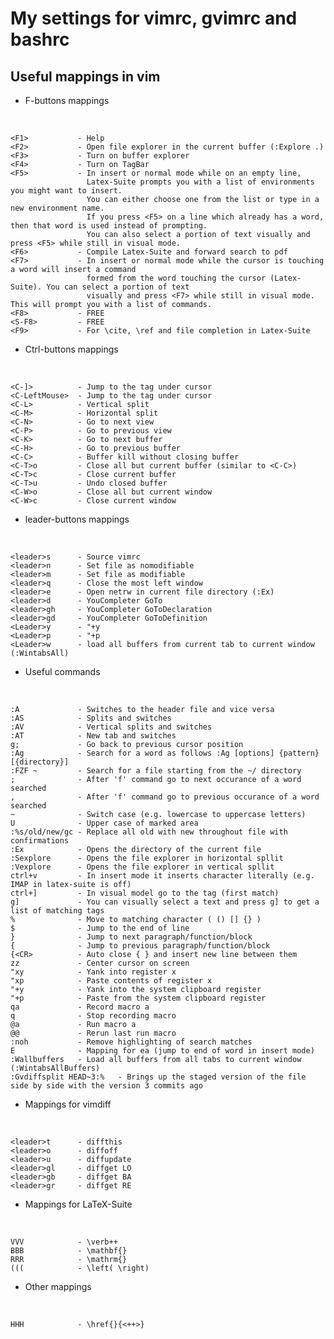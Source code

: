 My settings for vimrc, gvimrc and bashrc
========================================


Useful mappings in vim
------------

- F-buttons mappings

&nbsp;

	<F1>           - Help
    <F2>           - Open file explorer in the current buffer (:Explore .)
    <F3>           - Turn on buffer explorer
    <F4>           - Turn on TagBar
    <F5>           - In insert or normal mode while on an empty line, 
	                 Latex-Suite prompts you with a list of environments you might want to insert. 
					 You can either choose one from the list or type in a new environment name. 
					 If you press <F5> on a line which already has a word, then that word is used instead of prompting.
					 You can also select a portion of text visually and press <F5> while still in visual mode.
    <F6>           - Compile Latex-Suite and forward search to pdf
    <F7>           - In insert or normal mode while the cursor is touching a word will insert a command 
	                 formed from the word touching the cursor (Latex-Suite). You can select a portion of text 
					 visually and press <F7> while still in visual mode. This will prompt you with a list of commands.
    <F8>           - FREE
	<S-F8>         - FREE
    <F9>           - For \cite, \ref and file completion in Latex-Suite

- Ctrl-buttons mappings

&nbsp;

    <C-]>          - Jump to the tag under cursor
    <C-LeftMouse>  - Jump to the tag under cursor
    <C-L>          - Vertical split
    <C-M>          - Horizontal split
    <C-N>          - Go to next view
    <C-P>          - Go to previous view
    <C-K>          - Go to next buffer
    <C-H>          - Go to previous buffer
    <C-C>          - Buffer kill without closing buffer
	<C-T>o         - Close all but current buffer (similar to <C-C>)
	<C-T>c         - Close current buffer
	<C-T>u         - Undo closed buffer
	<C-W>o         - Close all but current window
	<C-W>c         - Close current window


- leader-buttons mappings 

&nbsp;

    <leader>s      - Source vimrc
    <leader>n      - Set file as nomodifiable
    <leader>m      - Set file as modifiable
    <leader>q      - Close the most left window
    <leader>e      - Open netrw in current file directory (:Ex)
    <leader>d      - YouCompleter GoTo
    <leader>gh     - YouCompleter GoToDeclaration
    <leader>gd     - YouCompleter GoToDefinition
    <Leader>y      - "+y
    <Leader>p      - "+p
    <Leader>w      - load all buffers from current tab to current window (:WintabsAll)

- Useful commands

&nbsp;

    :A             - Switches to the header file and vice versa
	:AS            - Splits and switches
    :AV            - Vertical splits and switches
    :AT            - New tab and switches
    g;             - Go back to previous cursor position
    :Ag            - Search for a word as follows :Ag [options] {pattern} [{directory}]
    :FZF ~         - Search for a file starting from the ~/ directory
    ;              - After 'f' command go to next occurance of a word searched
    ,              - After 'f' command go to previous occurance of a word searched
	~              - Switch case (e.g. lowercase to uppercase letters)
	U              - Upper case of marked area
	:%s/old/new/gc - Replace all old with new throughout file with confirmations
	:Ex            - Opens the directory of the current file
	:Sexplore      - Opens the file explorer in horizontal spllit
	:Vexplore      - Opens the file explorer in vertical spllit
	ctrl+v         - In insert mode it inserts character literally (e.g. IMAP in latex-suite is off) 
	ctrl+]         - In visual model go to the tag (first match)
	g]             - You can visually select a text and press g] to get a list of matching tags
	%              - Move to matching character ( () [] {} )
	$              - Jump to the end of line
    }              - Jump to next paragraph/function/block
    {              - Jump to previous paragraph/function/block
	{<CR>          - Auto close { } and insert new line between them
	zz             - Center cursor on screen
	"xy            - Yank into register x
	"xp            - Paste contents of register x
	"+y            - Yank into the system clipboard register
	"+p            - Paste from the system clipboard register
	qa             - Record macro a
	q              - Stop recording macro
	@a             - Run macro a
	@@             - Rerun last run macro
	:noh           - Remove highlighting of search matches
	E              - Mapping for ea (jump to end of word in insert mode)
	:Wallbuffers   - Load all buffers from all tabs to current window (:WintabsAllBuffers)
	:Gvdiffsplit HEAD~3:%   - Brings up the staged version of the file side by side with the version 3 commits ago

- Mappings for vimdiff

&nbsp;

	<leader>t      - diffthis
	<leader>o      - diffoff
	<leader>u      - diffupdate
	<leader>gl     - diffget LO
	<leader>gb     - diffget BA
	<leader>gr     - diffget RE

- Mappings for LaTeX-Suite

&nbsp;

	VVV            - \verb++
	BBB            - \mathbf{}
	RRR            - \mathrm{}
	(((            - \left( \right)

- Other mappings

&nbsp;

	HHH            - \href{}{<++>}
